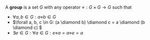 A **group** is a set $G$ with any operator $\diamond: G\times G \to G$ such that

- $\forall a, b \in G : a \diamond b \in G$
- $\forall a, b, c \in G: (a \diamond b) \diamond c = a \diamond (b \diamond c) $
- $\exists e \in G : \forall a \in G: e \diamond a = a \diamond e = a$